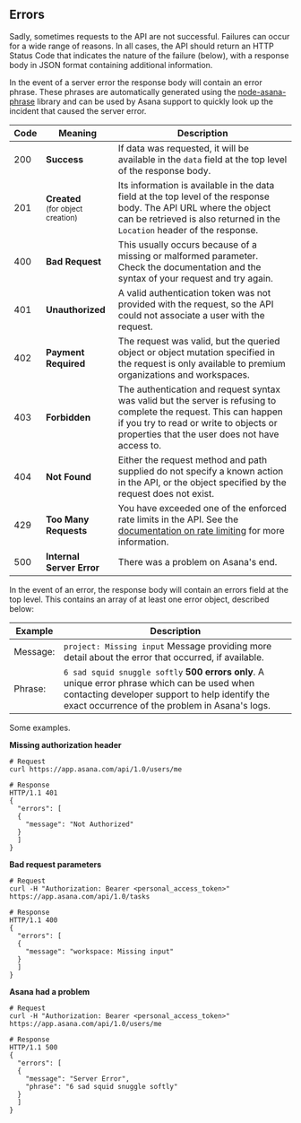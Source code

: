 ## Errors

Sadly, sometimes requests to the API are not successful. Failures can occur for a wide range of reasons. In all cases,
the API should return an HTTP Status Code that indicates the nature of the failure (below), with a response body in
JSON format containing additional information.

In the event of a server error the response body will contain an error phrase. These phrases are automatically generated
using the [node-asana-phrase](https://github.com/Asana/node-asana-phrase) library and can be used by Asana support to
quickly look up the incident that caused the server error.

| Code | Meaning | Description |
|---|---|---|
| 200 | **Success** | If data was requested, it will be available in the `data` field at the top level of the response body. |
| 201 | **Created** <br> <small>(for object creation)</small> | Its information is available in the data field at the top level of the response body. The API URL where the object can be retrieved is also returned in the `Location` header of the response. |
| 400 | **Bad Request** | This usually occurs because of a missing or malformed parameter. Check the documentation and the syntax of your request and try again. |
| 401 | **Unauthorized** | A valid authentication token was not provided with the request, so the API could not associate a user with the request. |
| 402 | **Payment Required** | The request was valid, but the queried object or object mutation specified in the request is only available to premium organizations and workspaces. |
| 403 | **Forbidden** | The authentication and request syntax was valid but the server is refusing to complete the request. This can happen if you try to read or write to objects or properties that the user does not have access to. |
| 404 | **Not Found** | Either the request method and path supplied do not specify a known action in the API, or the object specified by the request does not exist. |
| 429 | **Too Many Requests** | You have exceeded one of the enforced rate limits in the API. See the [documentation on rate limiting](/developers/documentation/getting-started/rate-limits) for more information. |
| 500 | **Internal Server Error** | There was a problem on Asana's end. |

In the event of an error, the response body will contain an errors field at the top level. This contains an array of at
least one error object, described below:

| Example | Description |
|---|---|
| Message: | <code class="table-example">project: Missing input</code> Message providing more detail about the error that occurred, if available. |
| Phrase: | <code class="table-example">6 sad squid snuggle softly</code> **500 errors only**. A unique error phrase which can be used when contacting developer support to help identify the exact occurrence of the problem in Asana's logs. |

Some examples.

**Missing authorization header**

    # Request
    curl https://app.asana.com/api/1.0/users/me

    # Response
    HTTP/1.1 401
    {
      "errors": [
      {
        "message": "Not Authorized"
      }
      ]
    }

**Bad request parameters**

    # Request
    curl -H "Authorization: Bearer <personal_access_token>" https://app.asana.com/api/1.0/tasks

    # Response
    HTTP/1.1 400
    {
      "errors": [
      {
        "message": "workspace: Missing input"
      }
      ]
    }

**Asana had a problem**

    # Request
    curl -H "Authorization: Bearer <personal_access_token>" https://app.asana.com/api/1.0/users/me

    # Response
    HTTP/1.1 500
    {
      "errors": [
      {
        "message": "Server Error",
        "phrase": "6 sad squid snuggle softly"
      }
      ]
    }
